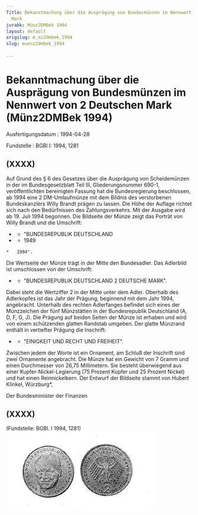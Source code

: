 ```yaml
---
Title: Bekanntmachung über die Ausprägung von Bundesmünzen im Nennwert von 2 Deutschen
  Mark
jurabk: Münz2DMBek 1994
layout: default
origslug: m_nz2dmbek_1994
slug: muenz2dmbek_1994

---
```


# Bekanntmachung über die Ausprägung von Bundesmünzen im Nennwert von 2 Deutschen Mark (Münz2DMBek 1994)

Ausfertigungsdatum
:   1994-04-28

Fundstelle
:   BGBl I: 1994, 1281



## (XXXX)

Auf Grund des § 6 des Gesetzes über die Ausprägung von Scheidemünzen in der im Bundesgesetzblatt Teil III, Gliederungsnummer 690-1, veröffentlichten bereinigten Fassung hat die Bundesregierung beschlossen, ab 1994 eine 2 DM-Umlaufmünze mit dem Bildnis des verstorbenen Bundeskanzlers Willy Brandt prägen zu lassen. Die Höhe der Auflage richtet sich nach den Bedürfnissen des Zahlungsverkehrs. Mit der Ausgabe wird ab 19. Juli 1994 begonnen.
Die Bildseite der Münze zeigt das Porträt von Willy Brandt und die Umschrift:

*    *   "BUNDESREPUBLIK DEUTSCHLAND


*    *   1949

    *   1994".



Die Wertseite der Münze trägt in der Mitte den Bundesadler. Das Adlerbild ist umschlossen von der Umschrift:

*    *   "BUNDESREPUBLIK DEUTSCHLAND
        2 DEUTSCHE MARK".



Dabei steht die Wertziffer 2 in der Mitte unter dem Adler. Oberhalb des Adlerkopfes ist das Jahr der Prägung, beginnend mit dem Jahr 1994, angebracht. Unterhalb des rechten Adlerfanges befindet sich eines der Münzzeichen der fünf Münzstätten in der Bundesrepublik Deutschland (A, D, F, G, J).
Die Prägung auf beiden Seiten der Münze ist erhaben und wird von einem schützenden glatten Randstab umgeben.
Der glatte Münzrand enthält in vertiefter Prägung die Inschrift:

*
    *   "EINIGKEIT UND RECHT UND FREIHEIT".






Zwischen jedem der Worte ist ein Ornament, am Schluß der Inschrift sind zwei Ornamente angebracht.
Die Münze hat ein Gewicht von 7 Gramm und einen Durchmesser von 26,75 Millimetern. Sie besteht überwiegend aus einer Kupfer-Nickel-Legierung (75 Prozent Kupfer und 25 Prozent Nickel) und hat einen Reinnickelkern.
Der Entwurf der Bildseite stammt von Hubert Klinkel, Würzburg\*,

Der Bundesminister der Finanzen


## (XXXX)

(Fundstelle: BGBl. I 1994, 1281)
![bgbl1_1994_j1281_0010.jpg](bgbl1_1994_j1281_0010.jpg)
